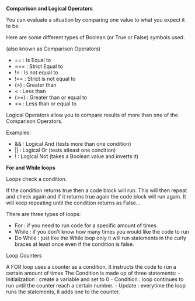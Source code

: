 **Comparison and Logical Operators**

You can evaluate a situation by comparing one value to what you expect it to be.

Here are some different types of Boolean (or True or False) symbols used.

(also known as Comparison Operators)
 - == : Is Equal to
 - === : Strict Equal to
 - != : Is not equal to
 - !== : Strict is not equal to
 - (>) : Greater than
 - < : Less than
 - (>=) : Greater than or equal to
 - <= : Less than or equal to


Logical Operators allow you to compare results of more than one of the Comparison Operators.

Examples:
 - && : Logical And
 (tests more than one condition)
 - || : Logical Or
 (tests atleast one condition)
 - ! : Logical Not
 (takes a Boolean value and inverts it)

 **For and While loops**

  Loops check a condition.

  If the condition returns true then a code block will run. This will then repeat and check again and if it returns true again the code block will run again. It will keep repeating until the condition returns as False...

  There are three types of loops:
   - For : if you need to run code for a specific amount of times.
   - While : if you don't know how many times you would like the code to run
   - Do While : just like the While loop only it will run statements in the curly braces at least once even if the condition is false.

   Loop Counters 

   A FOR loop uses a counter as a condition. It instructs the code to run a certain amount of times
   The Condition is made up of three statements:
    - Initialization : create a variable and set to 0
    - Condition : loop continues to run until the counter reach a certain number.
    - Update : everytime the loop runs the statements, it adds one to the counter.
    



